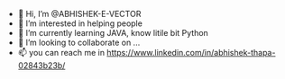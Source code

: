 - 👋 Hi, I’m @ABHISHEK-E-VECTOR
- 👀 I’m interested in helping people  
- 🌱 I’m currently learning JAVA, know litile bit Python
- 💞️ I’m looking to collaborate on ...
- 📫 you can reach me in https://www.linkedin.com/in/abhishek-thapa-02843b23b/

<!---
ABHISHEK-E-VECTOR/ABHISHEK-E-VECTOR is a ✨ special ✨ repository because its `README.md` (this file) appears on your GitHub profile.
You can click the Preview link to take a look at your changes.
--->
